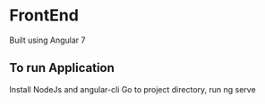 # FrontEnd
Built using Angular 7
## To run Application
Install NodeJs and angular-cli
Go to project directory, run ng serve
